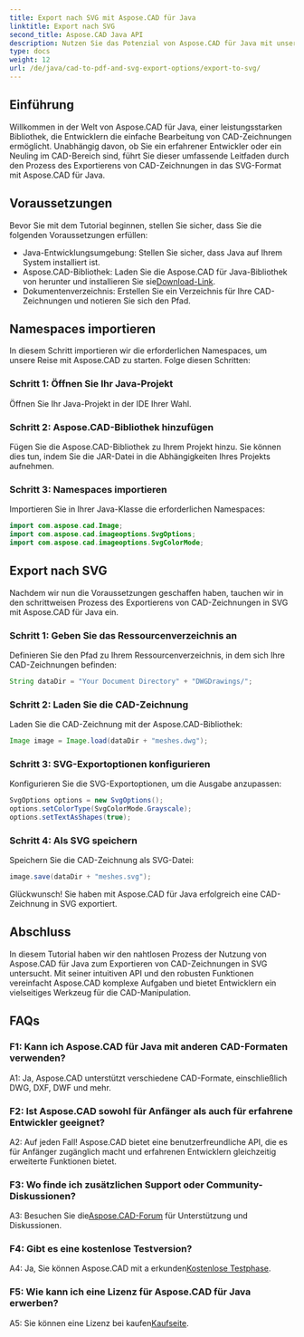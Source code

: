 ```yaml
---
title: Export nach SVG mit Aspose.CAD für Java
linktitle: Export nach SVG
second_title: Aspose.CAD Java API
description: Nutzen Sie das Potenzial von Aspose.CAD für Java mit unserer Schritt-für-Schritt-Anleitung zum Exportieren von CAD-Zeichnungen in SVG. Erfahren Sie, wie Sie Namespaces importieren, Optionen konfigurieren und Aspose.CAD nahtlos in Ihr Java-Projekt integrieren.
type: docs
weight: 12
url: /de/java/cad-to-pdf-and-svg-export-options/export-to-svg/
---
```

## Einführung

Willkommen in der Welt von Aspose.CAD für Java, einer leistungsstarken Bibliothek, die Entwicklern die einfache Bearbeitung von CAD-Zeichnungen ermöglicht. Unabhängig davon, ob Sie ein erfahrener Entwickler oder ein Neuling im CAD-Bereich sind, führt Sie dieser umfassende Leitfaden durch den Prozess des Exportierens von CAD-Zeichnungen in das SVG-Format mit Aspose.CAD für Java.

## Voraussetzungen

Bevor Sie mit dem Tutorial beginnen, stellen Sie sicher, dass Sie die folgenden Voraussetzungen erfüllen:

- Java-Entwicklungsumgebung: Stellen Sie sicher, dass Java auf Ihrem System installiert ist.
-  Aspose.CAD-Bibliothek: Laden Sie die Aspose.CAD für Java-Bibliothek von herunter und installieren Sie sie[Download-Link](https://releases.aspose.com/cad/java/).
- Dokumentenverzeichnis: Erstellen Sie ein Verzeichnis für Ihre CAD-Zeichnungen und notieren Sie sich den Pfad.

## Namespaces importieren

In diesem Schritt importieren wir die erforderlichen Namespaces, um unsere Reise mit Aspose.CAD zu starten. Folge diesen Schritten:

### Schritt 1: Öffnen Sie Ihr Java-Projekt
Öffnen Sie Ihr Java-Projekt in der IDE Ihrer Wahl.

### Schritt 2: Aspose.CAD-Bibliothek hinzufügen
Fügen Sie die Aspose.CAD-Bibliothek zu Ihrem Projekt hinzu. Sie können dies tun, indem Sie die JAR-Datei in die Abhängigkeiten Ihres Projekts aufnehmen.

### Schritt 3: Namespaces importieren
Importieren Sie in Ihrer Java-Klasse die erforderlichen Namespaces:

```java
import com.aspose.cad.Image;
import com.aspose.cad.imageoptions.SvgOptions;
import com.aspose.cad.imageoptions.SvgColorMode;
```

## Export nach SVG

Nachdem wir nun die Voraussetzungen geschaffen haben, tauchen wir in den schrittweisen Prozess des Exportierens von CAD-Zeichnungen in SVG mit Aspose.CAD für Java ein.

### Schritt 1: Geben Sie das Ressourcenverzeichnis an

Definieren Sie den Pfad zu Ihrem Ressourcenverzeichnis, in dem sich Ihre CAD-Zeichnungen befinden:

```java
String dataDir = "Your Document Directory" + "DWGDrawings/";
```

### Schritt 2: Laden Sie die CAD-Zeichnung

Laden Sie die CAD-Zeichnung mit der Aspose.CAD-Bibliothek:

```java
Image image = Image.load(dataDir + "meshes.dwg");
```

### Schritt 3: SVG-Exportoptionen konfigurieren

Konfigurieren Sie die SVG-Exportoptionen, um die Ausgabe anzupassen:

```java
SvgOptions options = new SvgOptions();
options.setColorType(SvgColorMode.Grayscale);
options.setTextAsShapes(true);
```

### Schritt 4: Als SVG speichern

Speichern Sie die CAD-Zeichnung als SVG-Datei:

```java
image.save(dataDir + "meshes.svg");
```

Glückwunsch! Sie haben mit Aspose.CAD für Java erfolgreich eine CAD-Zeichnung in SVG exportiert.

## Abschluss

In diesem Tutorial haben wir den nahtlosen Prozess der Nutzung von Aspose.CAD für Java zum Exportieren von CAD-Zeichnungen in SVG untersucht. Mit seiner intuitiven API und den robusten Funktionen vereinfacht Aspose.CAD komplexe Aufgaben und bietet Entwicklern ein vielseitiges Werkzeug für die CAD-Manipulation.

## FAQs

### F1: Kann ich Aspose.CAD für Java mit anderen CAD-Formaten verwenden?

A1: Ja, Aspose.CAD unterstützt verschiedene CAD-Formate, einschließlich DWG, DXF, DWF und mehr.

### F2: Ist Aspose.CAD sowohl für Anfänger als auch für erfahrene Entwickler geeignet?

A2: Auf jeden Fall! Aspose.CAD bietet eine benutzerfreundliche API, die es für Anfänger zugänglich macht und erfahrenen Entwicklern gleichzeitig erweiterte Funktionen bietet.

### F3: Wo finde ich zusätzlichen Support oder Community-Diskussionen?

 A3: Besuchen Sie die[Aspose.CAD-Forum](https://forum.aspose.com/c/cad/19) für Unterstützung und Diskussionen.

### F4: Gibt es eine kostenlose Testversion?

 A4: Ja, Sie können Aspose.CAD mit a erkunden[Kostenlose Testphase](https://releases.aspose.com/).

### F5: Wie kann ich eine Lizenz für Aspose.CAD für Java erwerben?

 A5: Sie können eine Lizenz bei kaufen[Kaufseite](https://purchase.aspose.com/buy).